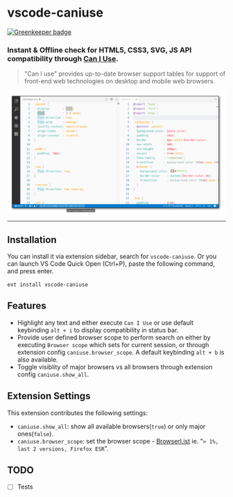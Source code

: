 # vscode-caniuse

[![Greenkeeper badge](https://badges.greenkeeper.io/agauniyal/vscode-caniuse.svg)](https://greenkeeper.io/)

### Instant & Offline check for HTML5, CSS3, SVG, JS API compatibility through [Can I Use](http://caniuse.com/).

> "Can I use" provides up-to-date browser support tables for support of front-end web technologies on desktop and mobile web browsers.

![vscode-caniuse screenshot](screenshot.png)

---------------
## Installation

You can install it via extension sidebar, search for `vscode-caniuse`. Or you can launch VS Code Quick Open (Ctrl+P), paste the following command, and press enter.

```
ext install vscode-caniuse
```

## Features

 - Highlight any text and either execute `Can I Use` or use default keybinding `alt + i` to display compatibility in status bar.
 - Provide user defined browser scope to perform search on either by executing `Browser scope` which sets for current session, or through extension config `caniuse.browser_scope`. A default keybinding `alt + b` is also available.
 - Toggle visiblity of major browsers vs all browsers through extension config `caniuse.show_all`.

## Extension Settings

This extension contributes the following settings:

* `caniuse.show_all`: show all available browsers(`true`) or only major ones(`false`).
* `caniuse.browser_scope`: set the browser scope - [Browserl.ist](http://browserl.ist/) ie. "`> 1%, last 2 versions, Firefox ESR`".

## TODO

- [ ] Tests
